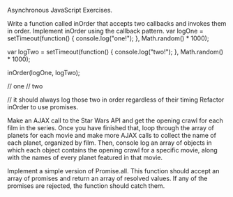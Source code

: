 Asynchronous JavaScript Exercises.

Write a function called inOrder that accepts two callbacks and invokes them in order. Implement inOrder using the callback pattern.
var logOne = setTimeout(function() {
console.log("one!");
}, Math.random() \* 1000);

var logTwo = setTimeout(function() {
console.log("two!");
}, Math.random() \* 1000);

inOrder(logOne, logTwo);

// one
// two

// it should always log those two in order regardless of their timing
Refactor inOrder to use promises.

Make an AJAX call to the Star Wars API and get the opening crawl for each film in the series. Once you have finished that, loop through the array of planets for each movie and make more AJAX calls to collect the name of each planet, organized by film. Then, console log an array of objects in which each object contains the opening crawl for a specific movie, along with the names of every planet featured in that movie.

Implement a simple version of Promise.all. This function should accept an array of promises and return an array of resolved values. If any of the promises are rejected, the function should catch them.
